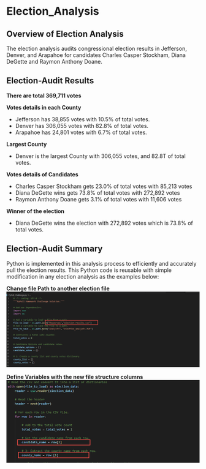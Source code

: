 # Election_Analysis

## Overview of Election Analysis
The election analysis audits congressional election results in Jefferson, Denver, and Arapahoe for candidates Charles Casper Stockham, Diana DeGette and Raymon Anthony Doane.

## Election-Audit Results

**There are total 369,711 votes**

**Votes details in each County**
- Jefferson has 38,855 votes with 10.5% of total votes.
- Denver has 306,055 votes with 82.8% of total votes.
- Arapahoe has 24,801 votes with 6.7% of total votes.

**Largest County**
- Denver is the largest County with 306,055 votes, and 82.8T of total votes.

**Votes details of Candidates**
- Charles Casper Stockham gets 23.0% of total votes with 85,213 votes
- Diana DeGette wins gets 73.8% of total votes with 272,892 votes
- Raymon Anthony Doane gets 3.1% of total votes with 11,606 votes

**Winner of the election**
- Diana DeGette wins the election with 272,892 votes which is 73.8% of total votes.

## Election-Audit Summary

Python is implemented in this analysis process to efficiently and accurately pull the election results. This Python code is reusable with simple modification in any election analysis as the examples below:

**Change file Path to another election file**
<img src="Resources/FilePath_MOD.png">

**Define Variables with the new file structure columns**
<img src="Resources/Variables_MOD.png">


